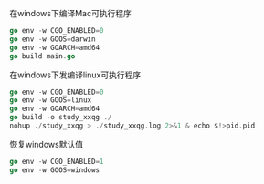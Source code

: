 在windows下编译Mac可执行程序
```go 
go env -w CGO_ENABLED=0
go env -w GOOS=darwin
go env -w GOARCH=amd64
go build main.go
```



在windows下发编译linux可执行程序
```go 
go env -w CGO_ENABLED=0
go env -w GOOS=linux
go env -w GOARCH=amd64
go build -o study_xxqg ./
nohup ./study_xxqg > ./study_xxqg.log 2>&1 & echo $!>pid.pid
```


恢复windows默认值
```go 
go env -w CGO_ENABLED=1
go env -w GOOS=windows
```


